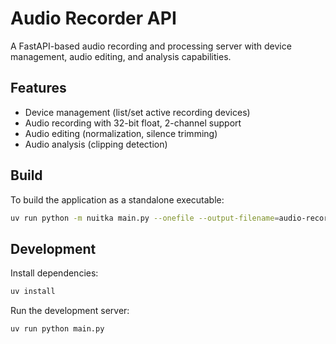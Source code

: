 # Audio Recorder API

A FastAPI-based audio recording and processing server with device management, audio editing, and analysis capabilities.

## Features

- Device management (list/set active recording devices)
- Audio recording with 32-bit float, 2-channel support
- Audio editing (normalization, silence trimming)
- Audio analysis (clipping detection)

## Build

To build the application as a standalone executable:

```bash
uv run python -m nuitka main.py --onefile --output-filename=audio-recorder.exe --enable-plugin=anti-bloat --enable-plugin=numpy --assume-yes-for-downloads --windows-console-mode=force --remove-output
```

## Development

Install dependencies:
```bash
uv install
```

Run the development server:
```bash
uv run python main.py
```